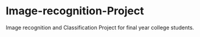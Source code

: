 # Image-recognition-Project
Image recognition and Classification Project for final year college students.
